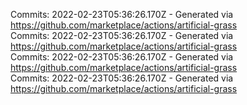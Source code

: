 Commits: 2022-02-23T05:36:26.170Z - Generated via https://github.com/marketplace/actions/artificial-grass
<br>
Commits: 2022-02-23T05:36:26.170Z - Generated via https://github.com/marketplace/actions/artificial-grass
<br>
Commits: 2022-02-23T05:36:26.170Z - Generated via https://github.com/marketplace/actions/artificial-grass
<br>
Commits: 2022-02-23T05:36:26.170Z - Generated via https://github.com/marketplace/actions/artificial-grass
<br>
